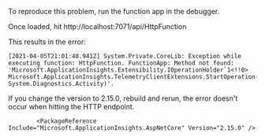 To reproduce this problem, run the function app in the debugger.

Once loaded, hit http://localhost:7071/api/HttpFunction

This results in the error:

``` shell
[2021-04-05T21:01:48.941Z] System.Private.CoreLib: Exception while executing function: HttpFunction. FunctionApp: Method not found: 'Microsoft.ApplicationInsights.Extensibility.IOperationHolder`1<!!0> Microsoft.ApplicationInsights.TelemetryClientExtensions.StartOperation(Microsoft.ApplicationInsights.TelemetryClient, System.Diagnostics.Activity)'.
```

If you change the version to 2.15.0, rebuild and rerun, the error doesn't occur when hitting the HTTP endpoint.

``` shell
        <PackageReference Include="Microsoft.ApplicationInsights.AspNetCore" Version="2.15.0" />
```
